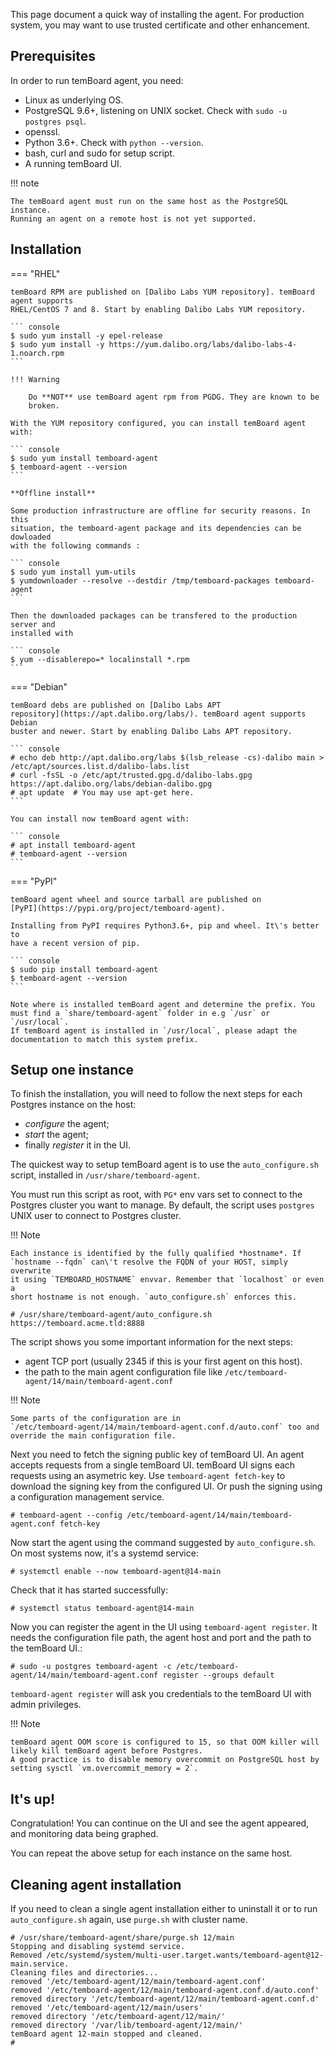 This page document a quick way of installing the agent. For production
system, you may want to use trusted certificate and other enhancement.

## Prerequisites

In order to run temBoard agent, you need:

- Linux as underlying OS.
- PostgreSQL 9.6+, listening on UNIX socket. Check with
  `sudo -u postgres psql`.
- openssl.
- Python 3.6+. Check with `python --version`.
- bash, curl and sudo for setup script.
- A running temBoard UI.

!!! note

    The temBoard agent must run on the same host as the PostgreSQL instance.
    Running an agent on a remote host is not yet supported.


## Installation

=== "RHEL"

    temBoard RPM are published on [Dalibo Labs YUM repository]. temBoard agent supports
    RHEL/CentOS 7 and 8. Start by enabling Dalibo Labs YUM repository.

    ``` console
    $ sudo yum install -y epel-release
    $ sudo yum install -y https://yum.dalibo.org/labs/dalibo-labs-4-1.noarch.rpm
    ```

    !!! Warning

        Do **NOT** use temBoard agent rpm from PGDG. They are known to be
        broken.

    With the YUM repository configured, you can install temBoard agent with:

    ``` console
    $ sudo yum install temboard-agent
    $ temboard-agent --version
    ```

    **Offline install**

    Some production infrastructure are offline for security reasons. In this
    situation, the temboard-agent package and its dependencies can be dowloaded
    with the following commands :

    ``` console
    $ sudo yum install yum-utils
    $ yumdownloader --resolve --destdir /tmp/temboard-packages temboard-agent
    ```

    Then the downloaded packages can be transfered to the production server and
    installed with

    ``` console
    $ yum --disablerepo=* localinstall *.rpm
    ```

=== "Debian"

    temBoard debs are published on [Dalibo Labs APT
    repository](https://apt.dalibo.org/labs/). temBoard agent supports Debian
    buster and newer. Start by enabling Dalibo Labs APT repository.

    ``` console
    # echo deb http://apt.dalibo.org/labs $(lsb_release -cs)-dalibo main > /etc/apt/sources.list.d/dalibo-labs.list
    # curl -fsSL -o /etc/apt/trusted.gpg.d/dalibo-labs.gpg https://apt.dalibo.org/labs/debian-dalibo.gpg
    # apt update  # You may use apt-get here.
    ```

    You can install now temBoard agent with:

    ``` console
    # apt install temboard-agent
    # temboard-agent --version
    ```


=== "PyPI"

    temBoard agent wheel and source tarball are published on
    [PyPI](https://pypi.org/project/temboard-agent).

    Installing from PyPI requires Python3.6+, pip and wheel. It\'s better to
    have a recent version of pip.

    ``` console
    $ sudo pip install temboard-agent
    $ temboard-agent --version
    ```

    Note where is installed temBoard agent and determine the prefix. You
    must find a `share/temboard-agent` folder in e.g `/usr` or `/usr/local`.
    If temBoard agent is installed in `/usr/local`, please adapt the
    documentation to match this system prefix.


## Setup one instance

To finish the installation, you will need to follow the next steps for
each Postgres instance on the host:

-   *configure* the agent;
-   *start* the agent;
-   finally *register* it in the UI.

The quickest way to setup temBoard agent is to use the
`auto_configure.sh` script, installed in `/usr/share/temboard-agent`.

You must run this script as root, with `PG*` env vars set to connect to
the Postgres cluster you want to manage. By default, the script uses
`postgres` UNIX user to connect to Postgres cluster.

!!! Note

    Each instance is identified by the fully qualified *hostname*. If
    `hostname --fqdn` can\'t resolve the FQDN of your HOST, simply overwrite
    it using `TEMBOARD_HOSTNAME` envvar. Remember that `localhost` or even a
    short hostname is not enough. `auto_configure.sh` enforces this.

``` console
# /usr/share/temboard-agent/auto_configure.sh https://temboard.acme.tld:8888
```

The script shows you some important information for the next steps:

- agent TCP port (usually 2345 if this is your first agent on this host).
- the path to the main agent configuration file like
  `/etc/temboard-agent/14/main/temboard-agent.conf`

!!! Note

    Some parts of the configuration are in
    `/etc/temboard-agent/14/main/temboard-agent.conf.d/auto.conf` too and
    override the main configuration file.

Next you need to fetch the signing public key of temBoard UI.
An agent accepts requests from a single temBoard UI.
temBoard UI signs each requests using an asymetric key.
Use `temboard-agent fetch-key` to download the signing key from the configured UI.
Or push the signing using a configuration management service.

``` console
# temboard-agent --config /etc/temboard-agent/14/main/temboard-agent.conf fetch-key
```

Now start the agent using the command suggested by `auto_configure.sh`.
On most systems now, it\'s a systemd service:

``` console
# systemctl enable --now temboard-agent@14-main
```

Check that it has started successfully:

``` console
# systemctl status temboard-agent@14-main
```

Now you can register the agent in the UI using
`temboard-agent register`. It needs the configuration file path, the
agent host and port and the path to the temBoard UI.:

``` console
# sudo -u postgres temboard-agent -c /etc/temboard-agent/14/main/temboard-agent.conf register --groups default
```

`temboard-agent register` will ask you credentials to the temBoard UI with
admin privileges.


!!! Note

    temBoard agent OOM score is configured to 15, so that OOM killer will likely kill temBoard agent before Postgres.
    A good practice is to disable memory overcommit on PostgreSQL host by setting sysctl `vm.overcommit_memory = 2`.


## It's up!

Congratulation! You can continue on the UI and see the agent appeared,
and monitoring data being graphed.

You can repeat the above setup for each instance on the same host.

## Cleaning agent installation

If you need to clean a single agent installation either to uninstall it
or to run `auto_configure.sh` again, use `purge.sh` with cluster name.

``` console
# /usr/share/temboard-agent/share/purge.sh 12/main
Stopping and disabling systemd service.
Removed /etc/systemd/system/multi-user.target.wants/temboard-agent@12-main.service.
Cleaning files and directories...
removed '/etc/temboard-agent/12/main/temboard-agent.conf'
removed '/etc/temboard-agent/12/main/temboard-agent.conf.d/auto.conf'
removed directory '/etc/temboard-agent/12/main/temboard-agent.conf.d'
removed '/etc/temboard-agent/12/main/users'
removed directory '/etc/temboard-agent/12/main/'
removed directory '/var/lib/temboard-agent/12/main/'
temBoard agent 12-main stopped and cleaned.
#
```

[Dalibo Labs YUM Repository]: https://yum.dalibo.org/labs/
